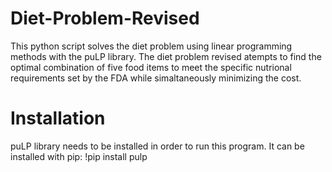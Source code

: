 # Diet-Problem-Revised
This python script solves the diet problem using linear programming methods with the puLP library. The diet problem revised atempts to find the optimal combination of five food items to meet the specific nutrional requirements set by the FDA while simaltaneously minimizing the cost.

# Installation
puLP library needs to be installed in order to run this program. It can be installed with pip:
!pip install pulp


